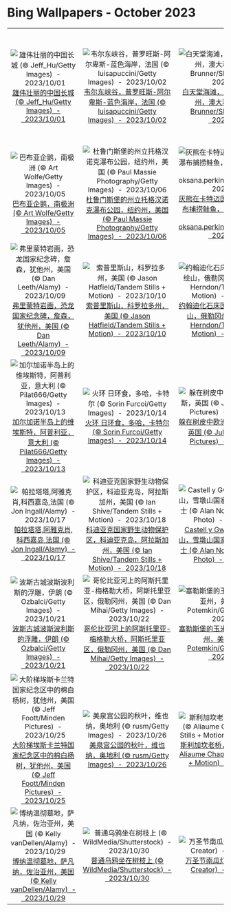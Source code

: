 # Bing Wallpapers - October 2023

| | | | |
|:-------------------------:|:-------------------------:|:-------------------------:|:-------------------------:|
| ![雄伟壮丽的中国长城 (© Jeff_Hu/Getty Images)  -  2023/10/01](https://cn.bing.com/th?id=OHR.NationalDay2023_ZH-CN8608297006_UHD.jpg&w=480)[雄伟壮丽的中国长城 (© Jeff_Hu/Getty Images)  -  2023/10/01](https://cn.bing.com/th?id=OHR.NationalDay2023_ZH-CN8608297006_UHD.jpg) | ![韦尔东峡谷，普罗旺斯-阿尔卑斯-蓝色海岸，法国 (© luisapuccini/Getty Images)  -  2023/10/02](https://cn.bing.com/th?id=OHR.VerdonCanyon_ZH-CN8872507857_UHD.jpg&w=480)[韦尔东峡谷，普罗旺斯-阿尔卑斯-蓝色海岸，法国 (© luisapuccini/Getty Images)  -  2023/10/02](https://cn.bing.com/th?id=OHR.VerdonCanyon_ZH-CN8872507857_UHD.jpg) | ![白天堂海滩，圣灵群岛，昆士兰州，澳大利亚 (© Coral Brunner/Shutterstock)  -  2023/10/03](https://cn.bing.com/th?id=OHR.WhitsundaySwirl_ZH-CN9085371328_UHD.jpg&w=480)[白天堂海滩，圣灵群岛，昆士兰州，澳大利亚 (© Coral Brunner/Shutterstock)  -  2023/10/03](https://cn.bing.com/th?id=OHR.WhitsundaySwirl_ZH-CN9085371328_UHD.jpg) | ![狼蛛星云中形成的年轻恒星，詹姆斯·韦布空间望远镜 (© NASA, ESA, CSA, STScI, Webb ERO Production Team)  -  2023/10/04](https://cn.bing.com/th?id=OHR.TarantulaNebula_ZH-CN9340300473_UHD.jpg&w=480)[狼蛛星云中形成的年轻恒星，詹姆斯·韦布空间望远镜 (© NASA, ESA, CSA, STScI, Webb ERO Production Team)  -  2023/10/04](https://cn.bing.com/th?id=OHR.TarantulaNebula_ZH-CN9340300473_UHD.jpg) |
| ![巴布亚企鹅，南极洲 (© Art Wolfe/Getty Images)  -  2023/10/05](https://cn.bing.com/th?id=OHR.GentooJump_ZH-CN9625511393_UHD.jpg&w=480)[巴布亚企鹅，南极洲 (© Art Wolfe/Getty Images)  -  2023/10/05](https://cn.bing.com/th?id=OHR.GentooJump_ZH-CN9625511393_UHD.jpg) | ![杜鲁门斯堡的州立托格汉诺克瀑布公园，纽约州，美国 (© Paul Massie Photography/Getty Images)  -  2023/10/06](https://cn.bing.com/th?id=OHR.TaughannockFalls_ZH-CN4580750386_UHD.jpg&w=480)[杜鲁门斯堡的州立托格汉诺克瀑布公园，纽约州，美国 (© Paul Massie Photography/Getty Images)  -  2023/10/06](https://cn.bing.com/th?id=OHR.TaughannockFalls_ZH-CN4580750386_UHD.jpg) | ![灰熊在卡特迈国家公园布鲁克斯瀑布捕捞鲑鱼，阿拉斯加州，美国 (© oksana.perkins/Shutterstock)  -  2023/10/07](https://cn.bing.com/th?id=OHR.GrizzlyFalls_ZH-CN5152476563_UHD.jpg&w=480)[灰熊在卡特迈国家公园布鲁克斯瀑布捕捞鲑鱼，阿拉斯加州，美国 (© oksana.perkins/Shutterstock)  -  2023/10/07](https://cn.bing.com/th?id=OHR.GrizzlyFalls_ZH-CN5152476563_UHD.jpg) | ![巨型蛤壳中的条纹蛸，苏拉威西海，印度尼西亚 (© Alex Mustard/Minden Pictures)  -  2023/10/08](https://cn.bing.com/th?id=OHR.OctoClam_ZH-CN5427646548_UHD.jpg&w=480)[巨型蛤壳中的条纹蛸，苏拉威西海，印度尼西亚 (© Alex Mustard/Minden Pictures)  -  2023/10/08](https://cn.bing.com/th?id=OHR.OctoClam_ZH-CN5427646548_UHD.jpg) |
| ![弗里蒙特岩画，恐龙国家纪念碑，詹森，犹他州，美国 (© Dan Leeth/Alamy)  -  2023/10/09](https://cn.bing.com/th?id=OHR.FremontPetroglyph_ZH-CN5736573545_UHD.jpg&w=480)[弗里蒙特岩画，恐龙国家纪念碑，詹森，犹他州，美国 (© Dan Leeth/Alamy)  -  2023/10/09](https://cn.bing.com/th?id=OHR.FremontPetroglyph_ZH-CN5736573545_UHD.jpg) | ![索普里斯山，科罗拉多州，美国 (© Jason Hatfield/Tandem Stills + Motion)  -  2023/10/10](https://cn.bing.com/th?id=OHR.SoprisSunrise_ZH-CN5935701155_UHD.jpg&w=480)[索普里斯山，科罗拉多州，美国 (© Jason Hatfield/Tandem Stills + Motion)  -  2023/10/10](https://cn.bing.com/th?id=OHR.SoprisSunrise_ZH-CN5935701155_UHD.jpg) | ![约翰迪化石床国家纪念地中的彩绘山，俄勒冈州，美国 (© Ben Herndon/Tandem Stills + Motion)  -  2023/10/11](https://cn.bing.com/th?id=OHR.JohnDayFossil_ZH-CN6265838332_UHD.jpg&w=480)[约翰迪化石床国家纪念地中的彩绘山，俄勒冈州，美国 (© Ben Herndon/Tandem Stills + Motion)  -  2023/10/11](https://cn.bing.com/th?id=OHR.JohnDayFossil_ZH-CN6265838332_UHD.jpg) | ![帕卢斯地区的老谷仓和油菜田，爱达荷州，美国(© Terry Eggers/Getty Images)  -  2023/10/12](https://cn.bing.com/th?id=OHR.IdahoBarn_ZH-CN6472682534_UHD.jpg&w=480)[帕卢斯地区的老谷仓和油菜田，爱达荷州，美国(© Terry Eggers/Getty Images)  -  2023/10/12](https://cn.bing.com/th?id=OHR.IdahoBarn_ZH-CN6472682534_UHD.jpg) |
| ![加尔加诺半岛上的维埃斯特，阿普利亚，意大利 (© Pilat666/Getty Images)  -  2023/10/13](https://cn.bing.com/th?id=OHR.ViesteItaly_ZH-CN6693499674_UHD.jpg&w=480)[加尔加诺半岛上的维埃斯特，阿普利亚，意大利 (© Pilat666/Getty Images)  -  2023/10/13](https://cn.bing.com/th?id=OHR.ViesteItaly_ZH-CN6693499674_UHD.jpg) | ![火环 日环食，多哈，卡特尔 (© Sorin Furcoi/Getty Images)  -  2023/10/14](https://cn.bing.com/th?id=OHR.RingEclipse_ZH-CN7063841581_UHD.jpg&w=480)[火环 日环食，多哈，卡特尔 (© Sorin Furcoi/Getty Images)  -  2023/10/14](https://cn.bing.com/th?id=OHR.RingEclipse_ZH-CN7063841581_UHD.jpg) | ![躲在树皮中欧洲刺猬，苏塞克斯，英国 (© Jules Cox/Minden Pictures)  -  2023/10/15](https://cn.bing.com/th?id=OHR.AutumnHedgehog_ZH-CN7309314630_UHD.jpg&w=480)[躲在树皮中欧洲刺猬，苏塞克斯，英国 (© Jules Cox/Minden Pictures)  -  2023/10/15](https://cn.bing.com/th?id=OHR.AutumnHedgehog_ZH-CN7309314630_UHD.jpg) | ![金色落叶松和普鲁西克峰，魔力地带，华盛顿州，美国 (© Jim Patterson/Tandem Stills + Motion)  -  2023/10/16](https://cn.bing.com/th?id=OHR.GoldenEnchantments_ZH-CN9686531344_UHD.jpg&w=480)[金色落叶松和普鲁西克峰，魔力地带，华盛顿州，美国 (© Jim Patterson/Tandem Stills + Motion)  -  2023/10/16](https://cn.bing.com/th?id=OHR.GoldenEnchantments_ZH-CN9686531344_UHD.jpg) |
| ![帕拉塔塔,阿雅克肖,科西嘉岛,法国 (© Jon Ingall/Alamy)  -  2023/10/17](https://cn.bing.com/th?id=OHR.GenoeseTower_ZH-CN0086623003_UHD.jpg&w=480)[帕拉塔塔,阿雅克肖,科西嘉岛,法国 (© Jon Ingall/Alamy)  -  2023/10/17](https://cn.bing.com/th?id=OHR.GenoeseTower_ZH-CN0086623003_UHD.jpg) | ![科迪亚克国家野生动物保护区，科迪亚克岛，阿拉斯加州，美国 (© Ian Shive/Tandem Stills + Motion)  -  2023/10/18](https://cn.bing.com/th?id=OHR.KodiakAlaska_ZH-CN0627619150_UHD.jpg&w=480)[科迪亚克国家野生动物保护区，科迪亚克岛，阿拉斯加州，美国 (© Ian Shive/Tandem Stills + Motion)  -  2023/10/18](https://cn.bing.com/th?id=OHR.KodiakAlaska_ZH-CN0627619150_UHD.jpg) | ![Castell y Gwynt，格莱德法赫山，雪墩山国家公园，英国北威尔士 (© Alan Novelli/Alamy Stock Photo)  -  2023/10/19](https://cn.bing.com/th?id=OHR.CastellyGwyntUK_ZH-CN1219668479_UHD.jpg&w=480)[Castell y Gwynt，格莱德法赫山，雪墩山国家公园，英国北威尔士 (© Alan Novelli/Alamy Stock Photo)  -  2023/10/19](https://cn.bing.com/th?id=OHR.CastellyGwyntUK_ZH-CN1219668479_UHD.jpg) | ![俾格米三趾树懒宝宝，埃斯库多贝拉瓜斯岛，巴拿马 (© Suzi Eszterhas/Minden Pictures)  -  2023/10/20](https://cn.bing.com/th?id=OHR.PygmySloth_ZH-CN4739853522_UHD.jpg&w=480)[俾格米三趾树懒宝宝，埃斯库多贝拉瓜斯岛，巴拿马 (© Suzi Eszterhas/Minden Pictures)  -  2023/10/20](https://cn.bing.com/th?id=OHR.PygmySloth_ZH-CN4739853522_UHD.jpg) |
| ![波斯古城波斯波利斯的浮雕，伊朗 (© Ozbalci/Getty Images)  -  2023/10/21](https://cn.bing.com/th?id=OHR.PersepolisRelief_ZH-CN4910990690_UHD.jpg&w=480)[波斯古城波斯波利斯的浮雕，伊朗 (© Ozbalci/Getty Images)  -  2023/10/21](https://cn.bing.com/th?id=OHR.PersepolisRelief_ZH-CN4910990690_UHD.jpg) | ![哥伦比亚河上的阿斯托里亚-梅格勒大桥，阿斯托里亚区，俄勒冈州，美国 (© Dan Mihai/Getty Images)  -  2023/10/22](https://cn.bing.com/th?id=OHR.AstoriaBridge_ZH-CN5052905610_UHD.jpg&w=480)[哥伦比亚河上的阿斯托里亚-梅格勒大桥，阿斯托里亚区，俄勒冈州，美国 (© Dan Mihai/Getty Images)  -  2023/10/22](https://cn.bing.com/th?id=OHR.AstoriaBridge_ZH-CN5052905610_UHD.jpg) | ![塞勒斯堡的玉米迷宫，宾夕法尼亚州，美国 (© Alex Potemkin/Getty Images)  -  2023/10/23](https://cn.bing.com/th?id=OHR.PoconosMaze_ZH-CN4696904367_UHD.jpg&w=480)[塞勒斯堡的玉米迷宫，宾夕法尼亚州，美国 (© Alex Potemkin/Getty Images)  -  2023/10/23](https://cn.bing.com/th?id=OHR.PoconosMaze_ZH-CN4696904367_UHD.jpg) | ![桑佩伦山上的菲泽尔城堡，匈牙利 (© ZGPhotography/Alamy)  -  2023/10/24](https://cn.bing.com/th?id=OHR.FuzerCastle_ZH-CN5485191349_UHD.jpg&w=480)[桑佩伦山上的菲泽尔城堡，匈牙利 (© ZGPhotography/Alamy)  -  2023/10/24](https://cn.bing.com/th?id=OHR.FuzerCastle_ZH-CN5485191349_UHD.jpg) |
| ![大阶梯埃斯卡兰特国家纪念区中的棉白杨树，犹他州，美国 (© Jeff Foott/Minden Pictures)  -  2023/10/25](https://cn.bing.com/th?id=OHR.GrandStaircase_ZH-CN5928937512_UHD.jpg&w=480)[大阶梯埃斯卡兰特国家纪念区中的棉白杨树，犹他州，美国 (© Jeff Foott/Minden Pictures)  -  2023/10/25](https://cn.bing.com/th?id=OHR.GrandStaircase_ZH-CN5928937512_UHD.jpg) | ![美泉宫公园的秋叶，维也纳，奥地利 (© rusm/Getty Images)  -  2023/10/26](https://cn.bing.com/th?id=OHR.ViennaAutumn_ZH-CN7011999199_UHD.jpg&w=480)[美泉宫公园的秋叶，维也纳，奥地利 (© rusm/Getty Images)  -  2023/10/26](https://cn.bing.com/th?id=OHR.ViennaAutumn_ZH-CN7011999199_UHD.jpg) | ![斯利加坎老桥，苏格兰斯凯岛 (© Aliaume Chapelle/Tandem Stills + Motion)  -  2023/10/27](https://cn.bing.com/th?id=OHR.OldBridgeSkye_ZH-CN7228411986_UHD.jpg&w=480)[斯利加坎老桥，苏格兰斯凯岛 (© Aliaume Chapelle/Tandem Stills + Motion)  -  2023/10/27](https://cn.bing.com/th?id=OHR.OldBridgeSkye_ZH-CN7228411986_UHD.jpg) | ![卡斯蒂利亚-拉曼恰的风车，西班牙 (© Getty Images)  -  2023/10/28](https://cn.bing.com/th?id=OHR.FiveWinds_ZH-CN7503464049_UHD.jpg&w=480)[卡斯蒂利亚-拉曼恰的风车，西班牙 (© Getty Images)  -  2023/10/28](https://cn.bing.com/th?id=OHR.FiveWinds_ZH-CN7503464049_UHD.jpg) |
| ![博纳温彻墓地，萨凡纳，佐治亚州，美国 (© Kelly vanDellen/Alamy)  -  2023/10/29](https://cn.bing.com/th?id=OHR.SavannahSculpture_ZH-CN7663694208_UHD.jpg&w=480)[博纳温彻墓地，萨凡纳，佐治亚州，美国 (© Kelly vanDellen/Alamy)  -  2023/10/29](https://cn.bing.com/th?id=OHR.SavannahSculpture_ZH-CN7663694208_UHD.jpg) | ![普通乌鸦坐在树枝上 (© WildMedia/Shutterstock)  -  2023/10/30](https://cn.bing.com/th?id=OHR.AutumnRaven_ZH-CN7897841947_UHD.jpg&w=480)[普通乌鸦坐在树枝上 (© WildMedia/Shutterstock)  -  2023/10/30](https://cn.bing.com/th?id=OHR.AutumnRaven_ZH-CN7897841947_UHD.jpg) | ![万圣节南瓜灯 (© Bing Image Creator)  -  2023/10/31](https://cn.bing.com/th?id=OHR.HalloweenCuteAI_ZH-CN1079713117_UHD.jpg&w=480)[万圣节南瓜灯 (© Bing Image Creator)  -  2023/10/31](https://cn.bing.com/th?id=OHR.HalloweenCuteAI_ZH-CN1079713117_UHD.jpg) |  |
